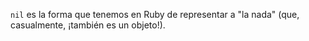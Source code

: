 `nil` es la forma que tenemos en Ruby de representar a "la nada" (que, casualmente, ¡también es un objeto!).